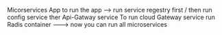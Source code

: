 Micorservices App 
to run the app --> run service regestry first / then run config service ther Api-Gatway service 
To run cloud Gateway service run Radis container 
---> now  you can run all microservices 


